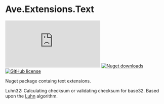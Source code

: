 # Ave.Extensions.Text

[![Build Status](https://versteeg-its.visualstudio.com/Ave/_apis/build/status/CI%20-%20Ave.Extensions.Text?branchName=master)](https://versteeg-its.visualstudio.com/Ave/_build/latest?definitionId=128&branchName=master)
[![Nuget downloads](https://img.shields.io/nuget/v/Ave.Extensions.Text.svg)](https://www.nuget.org/packages/Ave.Extensions.Text/)
[![GitHub license](https://img.shields.io/github/license/mashape/apistatus.svg)](https://github.com/vkhorikov/CSharpFunctionalExtensions/blob/master/LICENSE)

Nuget package containg text extensions.

Luhn32:  Calculating checksum or validating checksum for base32. Based upon the [Luhn](https://en.wikipedia.org/wiki/Luhn_algorithm) algorithm.
